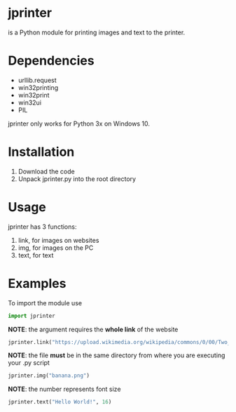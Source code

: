 # jprinter
is a Python module for printing images and text to the printer.


# Dependencies
* urllib.request
* win32printing
* win32print
* win32ui
* PIL

jprinter only works for Python 3x on Windows 10.

# Installation
1. Download the code
2. Unpack jprinter.py into the root directory

# Usage
jprinter has 3 functions:
1. link, for images on websites
2. img, for images on the PC
3. text, for text

# Examples
To import the module use
```python
import jprinter
```

**NOTE**: the argument requires the **whole link** of the website
```python
jprinter.link("https://upload.wikimedia.org/wikipedia/commons/0/00/Two_adult_Guinea_Pigs_%28Cavia_porcellus%29.jpg")
```

**NOTE**: the file **must** be in the same directory from where you are executing your .py script
```python
jprinter.img("banana.png")
```


**NOTE**: the number represents font size
```python
jprinter.text("Hello World!", 16)
```

